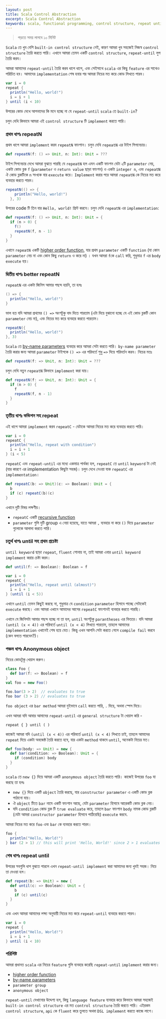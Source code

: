 ```yaml
---
layout: post
title: Scala Control Abstraction
excerpt: Scala Control Abstraction
keywords: scala, functional programming, control structure, repeat until, custom, by-name
---
```

> পড়তে সময় লাগবে ১০ মিনিট

`Scala` তে খুব বেশি `built-in control structure` নেই, কারণ আমরা খুব সহজেই নিজস্ব `control structure` তৈরি 
করতে পারি। এখানে আমরা তেমন একটি `control structure`, `repeat-until` লুপ তৈরি করব। 

আমরা আমাদের `repeat-until` তৈরি করব ধাপে ধাপে, এবং সেইসাথে `scala` এর কিছু `feature` এর সাথেও পরিচিত হব। 
আমাদের `implementation` শেষ হবার পর আমরা নিচের মত করে কোড লিখতে পারব। 

```scala
var i = 0
repeat {
  println("Hello, world!")
  i = i + 1
} until (i < 10)
```

উপরের কোড দেখে আপনাদের কি মনে হচ্ছে না যে `repeat-until` `scala` তে `built-in`? 

চলুন দেখি কিভাবে আমরা এই `control structure` টি `implement` করতে পারি।  

###  প্রথম ধাপঃ repeatN
প্রথম ধাপে আমরা `implement` করব `repeatN` ফাংশান। চলুন দেখি `repeatN` এর টাইপ সিগনেচার।

```scala
def repeatN(f: () => Unit, n: Int): Unit = ??? 
```

টাইপ সিগনেচার দেখে আমরা বুঝতে পারছি যে `repeatN` হল এমন একটি ফাংশন যেটা ২টি `parameter` নেয়, একটা
কোড ব্লক `f` (`parameter` ও `return value` ছাড়া ফাংশন) ও একটা `integer n`, এবং `repeatN` ঐ কোড ব্লকটিকে `n` সংখ্যক বার `execute` করে। `Implement` করার পরে 
আমরা `repeatN` কে নিচের মত করে ব্যবহার করতে পারব।  

```scala
repeatN(() => {
    println("Hello, world!")
  }, 3)
```

উপরের code টি তিন বার `Hello, world!` প্রিন্ট করবে। চলুন দেখি `repeatN` এর `implementation`:

```scala
def repeatN(f: () => Unit, n: Int): Unit = {
  if (n > 0) {
    f()
    repeatN(f, n - 1)
  }
}
```

এখানে `repeatN` একটি [higher order function](https://docs.scala-lang.org/tour/higher-order-functions.html), 
যার প্রথম `parameter` একটি `function` (যা কোন `parameter` নেয় না এবং কোন কিছু
`return` ও করে না) ।  যখন আমরা `f`কে  `call` করি, শুধুমাত্র `f` এর `body execute` হয়। 


### দ্বিতীয় ধাপঃ better repeatN
`repeatN` এর একটা জিনিস আমার পছন্দ হয়নি, তা হলঃ

```scala
() => {
  println("Hello, world!")
}
```

ভাল হত যদি আমরা প্রথমের `() =>` অংশটুকু বাদ দিতে পারতাম (এটা দিয়ে বুঝানো হচ্ছে যে এই কোড ব্লকটি কোন `parameter` নেয় না), 
এবং নিচের মত করে ব্যবহার করতে পারতাম।

```scala
repeatN({
  println("Hello, world!")
}, 3)
```

`Scala` তে [by-name parameters](https://docs.scala-lang.org/tour/by-name-parameters.html) ব্যবহার করে আমরা সেটা করতে পারি। 
`by-name parameter` তৈরি করার জন্য আমরা `parameter` টাইপকে `() =>` এর পরিবর্তে শুধু `=>` দিয়ে পরিবর্তন করব। নিচের মতঃ

```scala
def repeatN(f: => Unit, n: Int): Unit = ???
```

চলুন দেখি নতুন `repeatN` কিভাবে `implement` করা যায়।

```scala 
def repeatN(f: => Unit, n: Int): Unit = {
  if (n > 0) {
    f
    repeatN(f, n - 1)
  }
}
```


### তৃতীয় ধাপঃ কন্ডিশন সহ repeat  
এই ধাপে আমরা `implement` করব `repeatC` - যেটাকে আমরা নিচের মত করে ব্যবহার করতে পারি।  

```scala
var i = 0
repeatC {
  println("Hello, repeat with condition")
  i = i + 1
} (i < 5)
```

`repeatC` এবং `repeat-until` এর মধ্যে একমাত্র পার্থক্য হল, `repeatC` তে `until` `keyword` টা নেই (যার কারণে এর implementation 
কিছুটা সহজ)। চলুন দেখে নেওয়া যাক `repeatC` এর `implementation`। 

```scala
def repeatC(b: => Unit)(c: => Boolean): Unit = {
  b
  if (c) repeatC(b)(c)
}
```

এখানে দুটি বিষয় লক্ষণীয়। 
* `repeatC` একটি [recursive function](https://alvinalexander.com/scala/scala-recursion-examples-recursive-programming)
* `parameter` গুলি দুটি group এ নেয়া হয়েছে, যাতে আমরা `,` ব্যবহার না করে `()` দিয়ে `parameter` গুলোকে আলাদা করতে পারি।  

### চতুর্থ ধাপঃ until সহ প্রথম প্রচেষ্টা 

`until keyword` ছাড়া `repeat`, `fluent` শোনায় না, তাই আমরা এবার `until keyword implement` করার চেষ্টা করব।  

```scala
def until(f: => Boolean): Boolean = f

var i = 0
repeatC {
  println("Hello, repeat until (almost)")
  i = i + 1
} (until (i < 5))
```
এখানে `until` তেমন কিছুই করছে না, শুধুমাত্র যে `condition` `parameter` হিসাবে পাচ্ছে সেটাকেই `execute` করছে। 
এবং আমরা এখানে আমাদের আগের `repeatC` ফাংশানই ব্যবহার করতে পারছি। 

এখানে যে জিনিসটা আমার পছন্দ হচ্ছে না তা হল, `until` অংশটুকু `parantheses` এর ভিতরে। 
যদি আমরা `(until (x < 4))` এর পরিবর্তে `until (x < 4)` লিখতে পারতাম, তাহলে আমাদের `implementation` এখানেই শেষ হয়ে যেত। কিন্তু 
এখন আপনি সেটা করতে গেলে `compile fail` করবে (কেন বলতে পারবেন?)। 

### পঞ্চম ধাপঃ Anonymous object 

নিচের কোডটুকু খেয়াল করুন। 

```scala
class Foo {
  def bar(f: => Boolean) = f
}
val foo = new Foo()

foo.bar(3 > 2)  // evaluates to true  
foo bar (3 > 2) // evaluates to true  
```

`foo object` এর `bar method` আমরা দুইভাবে `call` করতে পারি, `.` দিয়ে, অথবা স্পেস দিয়ে।  

এখন আমরা যদি আবার আমাদের `repeat-until` এর `general structure` টা খেয়াল করি - 

```
repeat { } until ( )
```  

কাজেই আমরা যদি `(until (x < 4))` এর পরিবর্তে `until (x < 4)` লিখতে চাই, তাহলে আমাদের `repeat` দিয়ে একটা অবজেক্ট তৈরি করতে হবে, 
যার একটা `method` থাকবে `until`, অনেকটা নিচের মত। 

```scala
def foo(body: => Unit) = new {
  def bar(condition: => Boolean): Unit = {
    if (condition) body
  }
}
```

`scala` তে `new {}` দিয়ে আমরা একটি `anonymous object` তৈরি করতে পারি। কাজেই উপরের `foo` যা করছে তা হলঃ 

* `new {}` দিয়ে একটি `object` তৈরি করছে, যার `constructor parameter` এ একটি কোড ব্লক পাঠানো যায়। 
* ঐ `object` টিতে `bar` নামে একটি ফাংশান আছে, যেটা `parameter` হিসাবে আরেকটি কোড ব্লক নেয়। 
* যদি `condition` কোড ব্লক টি `true evaluate` করে, তাহলে `bar` ফাংশান `body` নামক কোড ব্লকটি (যেটা আমরা `constructor parameter` 
   হিসাবে পাঠিয়েছি) `execute` করবে.           

আমরা নিচের মত করে `foo` এবং `bar` কে ব্যবহার করতে পারব। 

```scala
foo {
  println("Hello, World!")
} bar (2 > 1) // this will print 'Hello, World!' since 2 > 1 evaluates to true
```

### শেষ ধাপঃ repeat until 

উপরের সবগুলি ধাপ বুঝতে পারলে এখন `repeat-until implement` করা আমাদের জন্য খুবই সহজ। নিচে তা দেওয়া হল।  
 
```scala
def repeat(b: => Unit) = new {
  def until(c: => Boolean): Unit = {
    b
    if (c) until(c)
  }
}
```

এবং এখন আমরা আমাদের লক্ষ্য অনুযায়ী নিচের মত করে `repeat-until` ব্যবহার করতে পারব।  

```scala
var i = 0
repeat {
  println("Hello, World!")
  i = i + 1
} until (i < 10)
```

### পরিশিষ্ট

আমরা প্রধানত `scala` এর নিচের `feature` গুলি ব্যবহার করেছি `repeat-until` `implement` করার জন্য। 

* [higher order function](https://docs.scala-lang.org/tour/higher-order-functions.html)
* [by-name parameters](https://docs.scala-lang.org/tour/by-name-parameters.html)
* `parameter group`
* `anonymous object`


`repeat-until` দেখানোর উদ্দেশ্য হল, কিছু `language feature` ব্যবহার করে কিভাবে আমরা সহজেই `built-in control structure` এর মত 
`control structure` তৈরি করতে পারি। এইরকম `control structure`, `api` কে `fluent` করে তুলতে অথবা `DSL implement` করতে কাজে লাগে।

     

